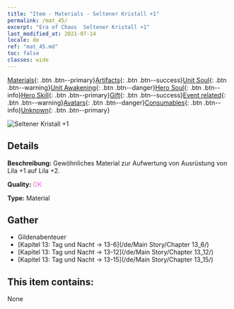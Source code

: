 ```yaml
---
title: "Item - Materials - Seltener Kristall +1"
permalink: /mat_45/
excerpt: "Era of Chaos  Seltener Kristall +1"
last_modified_at: 2021-07-14
locale: de
ref: "mat_45.md"
toc: false
classes: wide
---
```

 [Materials](/ItemsDE/){: .btn .btn--primary}[Artifacts](/ItemsDE/Artifacts/){: .btn .btn--success}[Unit Soul](/ItemsDE/UnitSoul/){: .btn .btn--warning}[Unit Awakening](/ItemsDE/UnitAwakening/){: .btn .btn--danger}[Hero Soul](/ItemsDE/HeroSoul/){: .btn .btn--info}[Hero Skill](/ItemsDE/HeroSkill/){: .btn .btn--primary}[Gift](/ItemsDE/Gift/){: .btn .btn--success}[Event related](/ItemsDE/Events/){: .btn .btn--warning}[Avatars](/ItemsDE/Avatars/){: .btn .btn--danger}[Consumables](/ItemsDE/Consumables/){: .btn .btn--info}[Unknown](/ItemsDE/Unknown/){: .btn .btn--primary}

 ![Seltener Kristall +1](/images/t/i_cailiao_shuijing2.png)

## Details
 **Beschreibung:** Gewöhnliches Material zur Aufwertung von Ausrüstung von Lila +1 auf Lila +2.

 **Quality:** <span style="color: #DA70D6">OK</span>

 **Type:** Material

## Gather

*    Gildenabenteuer 
*    [Kapitel 13: Tag und Nacht -> 13-6](/de/Main Story/Chapter 13_6/) 
*    [Kapitel 13: Tag und Nacht -> 13-12](/de/Main Story/Chapter 13_12/) 
*    [Kapitel 13: Tag und Nacht -> 13-15](/de/Main Story/Chapter 13_15/) 

## This item contains:

  None

